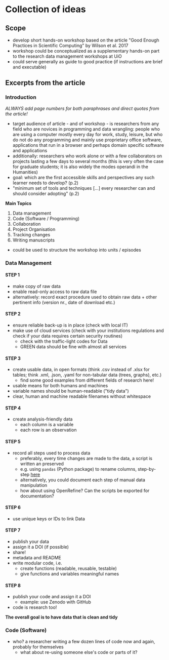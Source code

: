 # Collection of ideas

## Scope

- develop short hands-on workshop based on the article "Good Enough Practices in Scientific Computing" by Wilson et al. 2017
- workshop could be conceptualized as a supplementary hands-on part to the research data management workshops at UiO
- could serve generally as guide to good practice (if instructions are brief and executable)


## Excerpts from the article

### Introduction

*ALWAYS add page numbers for both paraphrases and direct quotes from the article!*
- target audience of article - and of workshop - is researchers from any field who are novices in programming and data wrangling: people who are using a computer mostly every day for work, study, leisure, but who do not do any programming and mainly use proprietary office software, applications that run in a browser and perhaps domain specific software and applications
- additionally: researchers who work alone or with a few collaborators on projects lasting a few days to several months (this is very often the case for graduate students; it is also widely the modes operandi in the Humanities)
- goal: which are the first accessible skills and perspectives any such learner needs to develop? (p.2)
- "minimum set of tools and techniques […] every researcher can and should consider adopting" (p.2)

**Main Topics**

1. Data management
2. Code (Software / Programming)
3. Collaboration
4. Project Organisation
5. Tracking changes
6. Writing manuscripts

- could be used to structure the workshop into units / episodes

### Data Management

#### STEP 1
- make copy of raw data
- enable read-only access to raw data file
- alternatively: record exact procedure used to obtain raw data + other pertinent info (version nr., date of download etc.)

#### STEP 2
- ensure reliable back-up is in place (check with local IT)
- make use of cloud services (check with your institutions regulations and check if your data requires certain security routines)
  - check with the traffic-light codes for Data
  - GREEN data should be fine with almost all services

#### STEP 3
- create usable data, in open formats (think .csv instead of .xlsx for tables; think .xml, .json, .yaml for non-tabular data (trees, graphs), etc.)
  - find some good examples from different fields of research here!
- usable means for both humans and machines
- variable names should be human-readable ("tidy data")
- clear, human and machine readable filenames without whitespace

#### STEP 4
- create analysis-friendly data
  - each column is a variable
  - each row is an observation

#### STEP 5
- record all steps used to process data
  - preferably, every time changes are made to the data, a script is written an preserved
  - e.g. using ```pandas``` (Python package) to rename columns, step-by-step [here](https://cmdlinetips.com/2018/03/how-to-change-column-names-and-row-indexes-in-pandas/)
  - alternatively, you could document each step of manual data manipulation
  - how about using OpenRefine? Can the scripts be exported for documentation?

#### STEP 6
- use unique keys or IDs to link Data

#### STEP 7
- publish your data
- assign it a DOI (if possible)
- share!
- metadata and README
- write modular code, i.e.
  - create functions (readable, reusable, testable)
  - give functions and variables meaningful names

#### STEP 8
- publish your code and assign it a DOI
  - example: use Zenodo with GitHub
- code is research too!

**The overall goal is to have data that is clean and tidy**

### Code (Software)

- who? a researcher writing a few dozen lines of code now and again, probably for themselves
  - what about re-using someone else's code or parts of it?  
